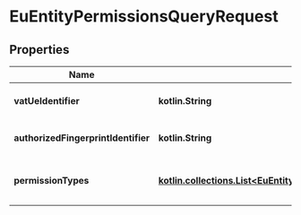 
# EuEntityPermissionsQueryRequest

## Properties
| Name | Type | Description | Notes |
| ------------ | ------------- | ------------- | ------------- |
| **vatUeIdentifier** | **kotlin.String** | Identyfikator podmiotu unijnego. |  [optional] |
| **authorizedFingerprintIdentifier** | **kotlin.String** | Uprawniony odcisk palca certyfikatu. |  [optional] |
| **permissionTypes** | [**kotlin.collections.List&lt;EuEntityPermissionsQueryPermissionType&gt;**](EuEntityPermissionsQueryPermissionType.md) | Możliwe uprawnienia do filtrowania. |  [optional] |



